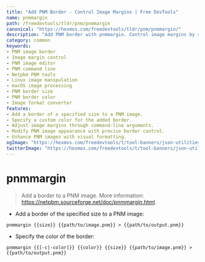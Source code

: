 ```yaml
---
title: "Add PNM Border - Control Image Margins | Free DevTools"
name: pnmmargin
path: /freedevtools/tldr/pnm/pnmmargin
canonical: "https://hexmos.com/freedevtools/tldr/pnm/pnmmargin/"
description: "Add PNM border with pnmmargin. Control image margins by specifying size and color for visually appealing results. Free online tool, no registration required."
category: common
keywords:
- PNM image border
- Image margin control
- PNM image editor
- PNM command line
- Netpbm PNM tools
- Linux image manipulation
- macOS image processing
- PNM border size
- PNM border color
- Image format converter
features:
- Add a border of a specified size to a PNM image.
- Specify a custom color for the added border.
- Adjust image margins through command-line arguments.
- Modify PNM image appearance with precise border control.
- Enhance PNM images with visual formatting.
ogImage: "https://hexmos.com/freedevtools/t/tool-banners/json-utilities-banner.png"
twitterImage: "https://hexmos.com/freedevtools/t/tool-banners/json-utilities-banner.png"
---
```


# pnmmargin

> Add a border to a PNM image.
> More information: <https://netpbm.sourceforge.net/doc/pnmmargin.html>.

- Add a border of the specified size to a PNM image:

`pnmmargin {{size}} {{path/to/image.pnm}} > {{path/to/output.pnm}}`

- Specify the color of the border:

`pnmmargin {{[-c|-color]}} {{color}} {{size}} {{path/to/image.pnm}} > {{path/to/output.pnm}}`
